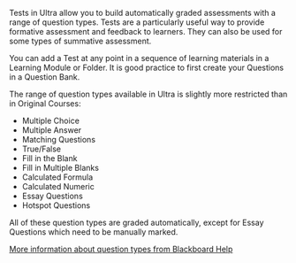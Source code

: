 Tests in Ultra allow you to build automatically graded assessments with a range of question types. Tests are a particularly useful way to provide formative assessment and feedback to learners. They can also be used for some types of summative assessment. 

You can add a Test at any point in a sequence of learning materials in a Learning Module or Folder. It is good practice to first create your Questions in a Question Bank. 

The range of question types available in Ultra is slightly more restricted than in Original Courses: 

- Multiple Choice
- Multiple Answer
- Matching Questions
- True/False
- Fill in the Blank
- Fill in Multiple Blanks
- Calculated Formula
- Calculated Numeric
- Essay Questions
- Hotspot Questions

All of these question types are graded automatically, except for Essay Questions which need to be manually marked.

[More information about question types from Blackboard Help](https://help.blackboard.com/Learn/Instructor/Ultra/Tests_Pools_Surveys/Question_Types)